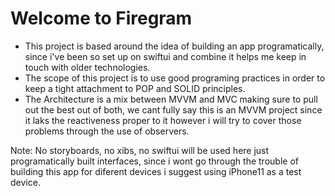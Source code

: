 # Welcome to Firegram
- This project is based around the idea of building an app programatically, since i've been so set up on swiftui and combine it helps me keep in touch with older technologies.
- The scope of this project is to use good programing practices in order to keep a tight attachment to POP and SOLID principles.
- The Architecture is a mix between MVVM and MVC making sure to pull out the best out of both, we cant fully say this is an MVVM project since it laks the reactiveness proper to it however i will try to cover those problems through the use of observers.

Note: No storyboards, no xibs, no swiftui will be used here just programatically built interfaces, since i wont go through the trouble of building this app for diferent devices i suggest using iPhone11 as a test device.
